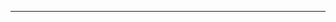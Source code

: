 <!--
CO_OP_TRANSLATOR_METADATA:
{
  "original_hash": "685f55cb07de19b52a30ce6e8b6d889e",
  "translation_date": "2025-08-28T21:00:38+00:00",
  "source_file": "03-CoreGenerativeAITechniques/README.md",
  "language_code": "ko"
}
-->


---

